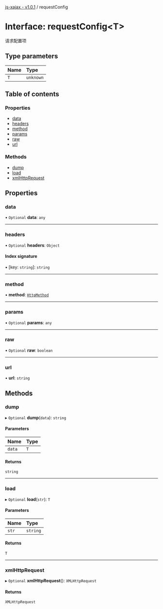 [js-xajax - v1.0.1](../README.md) / requestConfig

# Interface: requestConfig<T\>

请求配置项

## Type parameters

| Name | Type |
| :------ | :------ |
| `T` | `unknown` |

## Table of contents

### Properties

- [data](requestConfig.md#data)
- [headers](requestConfig.md#headers)
- [method](requestConfig.md#method)
- [params](requestConfig.md#params)
- [raw](requestConfig.md#raw)
- [url](requestConfig.md#url)

### Methods

- [dump](requestConfig.md#dump)
- [load](requestConfig.md#load)
- [xmlHttpRequest](requestConfig.md#xmlhttprequest)

## Properties

### data

• `Optional` **data**: `any`

___

### headers

• `Optional` **headers**: `Object`

#### Index signature

▪ [key: `string`]: `string`

___

### method

• **method**: [`HttpMethod`](../enums/HttpMethod.md)

___

### params

• `Optional` **params**: `any`

___

### raw

• `Optional` **raw**: `boolean`

___

### url

• **url**: `string`

## Methods

### dump

▸ `Optional` **dump**(`data`): `string`

#### Parameters

| Name | Type |
| :------ | :------ |
| `data` | `T` |

#### Returns

`string`

___

### load

▸ `Optional` **load**(`str`): `T`

#### Parameters

| Name | Type |
| :------ | :------ |
| `str` | `string` |

#### Returns

`T`

___

### xmlHttpRequest

▸ `Optional` **xmlHttpRequest**(): `XMLHttpRequest`

#### Returns

`XMLHttpRequest`
